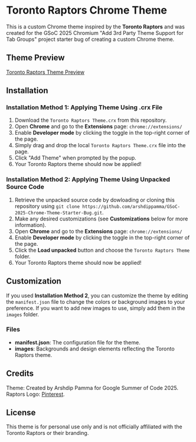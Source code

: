 # Toronto Raptors Chrome Theme

This is a custom Chrome theme inspired by the **Toronto Raptors** and was created for the GSoC 2025 Chromium "Add 3rd Party Theme Support for Tab Groups" project starter bug of creating a custom Chrome theme.

## Theme Preview

[Toronto Raptors Theme Preview](Preview%of%Toronto%Raptors%Theme.png)

## Installation

### Installation Method 1: Applying Theme Using .crx File

1. Download the `Toronto Raptors Theme.crx` from this repository.
2. Open **Chrome** and go to the **Extensions** page: `chrome://extensions/`
3. Enable **Developer mode** by clicking the toggle in the top-right corner of the page.
4. Simply drag and drop the local `Toronto Raptors Theme.crx` file into the page.
5. Click "Add Theme" when prompted by the popup.
6. Your Toronto Raptors theme should now be applied!

### Installation Method 2: Applying Theme Using Unpacked Source Code

1. Retrieve the unpacked source code by dowloading or cloning this repository using `git clone https://github.com/arshdippamma/GSoC-2025-Chrome-Theme-Starter-Bug.git`.
2. Make any desired customizations (see **Customizations** below for more information).
3. Open **Chrome** and go to the **Extensions** page: `chrome://extensions/`
4. Enable **Developer mode** by clicking the toggle in the top-right corner of the page.
5. Click the **Load unpacked** button and choose the `Toronto Raptors Theme` folder.
6. Your Toronto Raptors theme should now be applied!

## Customization

If you used **Installation Method 2**, you can customize the theme by editing the `manifest.json` file to change the colors or background images to your preference. If you want to add new images to use, simply add them in the `images` folder.

### Files

- **manifest.json**: The configuration file for the theme.
- **images**: Backgrounds and design elements reflecting the Toronto Raptors theme.

## Credits

Theme: Created by Arshdip Pamma for Google Summer of Code 2025.  
Raptors Logo: [Pinterest](https://es.pinterest.com/pin/458030224577571245/).

## License

This theme is for personal use only and is not officially affiliated with the Toronto Raptors or their branding.
